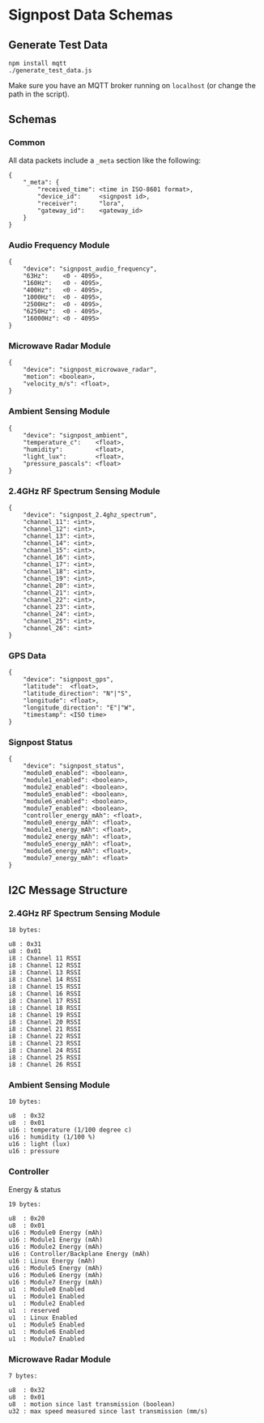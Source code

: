 Signpost Data Schemas
=====================


Generate Test Data
------------------

    npm install mqtt
    ./generate_test_data.js

Make sure you have an MQTT broker running on `localhost` (or change the path
in the script).



Schemas
-------


### Common

All data packets include a `_meta` section like the following:

```
{
	"_meta": {
		"received_time": <time in ISO-8601 format>,
		"device_id":     <signpost id>,
		"receiver":      "lora",
		"gateway_id":    <gateway_id>
	}
}
```



### Audio Frequency Module

```
{
	"device": "signpost_audio_frequency",
	"63Hz":    <0 - 4095>,
	"160Hz":   <0 - 4095>,
	"400Hz":   <0 - 4095>,
	"1000Hz":  <0 - 4095>,
	"2500Hz":  <0 - 4095>,
	"6250Hz":  <0 - 4095>,
	"16000Hz": <0 - 4095>
}

```


### Microwave Radar Module

```
{
	"device": "signpost_microwave_radar",
	"motion": <boolean>,
	"velocity_m/s": <float>,
}
```


### Ambient Sensing Module

```
{
	"device": "signpost_ambient",
	"temperature_c":    <float>,
	"humidity":         <float>,
	"light_lux":        <float>,
	"pressure_pascals": <float>
}
```


### 2.4GHz RF Spectrum Sensing Module

```
{
	"device": "signpost_2.4ghz_spectrum",
	"channel_11": <int>,
	"channel_12": <int>,
	"channel_13": <int>,
	"channel_14": <int>,
	"channel_15": <int>,
	"channel_16": <int>,
	"channel_17": <int>,
	"channel_18": <int>,
	"channel_19": <int>,
	"channel_20": <int>,
	"channel_21": <int>,
	"channel_22": <int>,
	"channel_23": <int>,
	"channel_24": <int>,
	"channel_25": <int>,
	"channel_26": <int>
}
```

### GPS Data

```
{
	"device": "signpost_gps",
	"latitude":  <float>,
	"latitude_direction": "N"|"S",
	"longitude": <float>,
	"longitude_direction": "E"|"W",
	"timestamp": <ISO time>
}
```

### Signpost Status

```
{
	"device": "signpost_status",
	"module0_enabled": <boolean>,
	"module1_enabled": <boolean>,
	"module2_enabled": <boolean>,
	"module5_enabled": <boolean>,
	"module6_enabled": <boolean>,
	"module7_enabled": <boolean>,
	"controller_energy_mAh": <float>,
	"module0_energy_mAh": <float>,
	"module1_energy_mAh": <float>,
	"module2_energy_mAh": <float>,
	"module5_energy_mAh": <float>,
	"module6_energy_mAh": <float>,
	"module7_energy_mAh": <float>
}
```


I2C Message Structure
---------------------

### 2.4GHz RF Spectrum Sensing Module

```
18 bytes:

u8 : 0x31
u8 : 0x01
i8 : Channel 11 RSSI
i8 : Channel 12 RSSI
i8 : Channel 13 RSSI
i8 : Channel 14 RSSI
i8 : Channel 15 RSSI
i8 : Channel 16 RSSI
i8 : Channel 17 RSSI
i8 : Channel 18 RSSI
i8 : Channel 19 RSSI
i8 : Channel 20 RSSI
i8 : Channel 21 RSSI
i8 : Channel 22 RSSI
i8 : Channel 23 RSSI
i8 : Channel 24 RSSI
i8 : Channel 25 RSSI
i8 : Channel 26 RSSI
```

### Ambient Sensing Module

```
10 bytes:

u8  : 0x32
u8  : 0x01
u16 : temperature (1/100 degree c)
u16 : humidity (1/100 %)
u16 : light (lux)
u16 : pressure
```


### Controller


Energy & status
```
19 bytes:

u8  : 0x20
u8  : 0x01
u16 : Module0 Energy (mAh)
u16 : Module1 Energy (mAh)
u16 : Module2 Energy (mAh)
u16 : Controller/Backplane Energy (mAh)
u16 : Linux Energy (mAh)
u16 : Module5 Energy (mAh)
u16 : Module6 Energy (mAh)
u16 : Module7 Energy (mAh)
u1  : Module0 Enabled
u1  : Module1 Enabled
u1  : Module2 Enabled
u1  : reserved
u1  : Linux Enabled
u1  : Module5 Enabled
u1  : Module6 Enabled
u1  : Module7 Enabled
```

### Microwave Radar Module

```
7 bytes:

u8  : 0x32
u8  : 0x01
u8  : motion since last transmission (boolean)
u32 : max speed measured since last transmission (mm/s)
```



